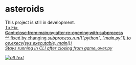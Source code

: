 # asteroids

This project is still in development.
 <br>
<u>To Fix: <u/>
 <br>
~~Cant close from main.py after re-opening with subprocess~~
  <br>
  ^^ fixed by changing <i>subprocess.run(["python", "main.py"])<i/> to <i>os.execv(sys.executable, main())<i/>
  <br>
Stays running in CLI after closing from game_over.py

![alt text]([http://url/to/img.png](https://github.com/moscato/asteroids/blob/main/asteroids.png))

